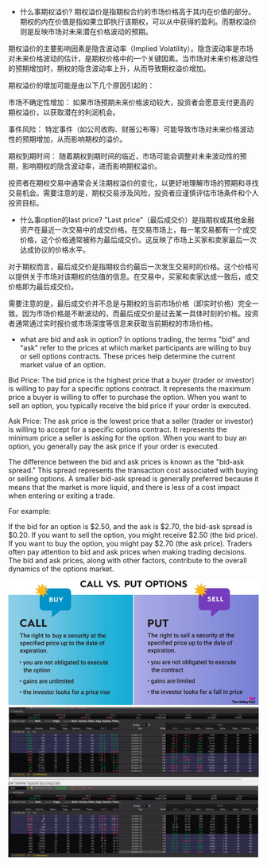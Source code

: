 * 什么事期权溢价?
期权溢价是指期权合约的市场价格高于其内在价值的部分。期权的内在价值是指如果立即执行该期权，可以从中获得的盈利。而期权溢价则是反映市场对未来潜在价格波动的预期。

期权溢价的主要影响因素是隐含波动率（Implied Volatility）。隐含波动率是市场对未来价格波动的估计，是期权价格中的一个关键因素。当市场对未来价格波动性的预期增加时，期权的隐含波动率上升，从而导致期权溢价增加。

期权溢价的增加可能是由以下几个原因引起的：

市场不确定性增加： 如果市场预期未来价格波动较大，投资者会愿意支付更高的期权溢价，以获取潜在的利润机会。

事件风险： 特定事件（如公司收购、财报公布等）可能导致市场对未来价格波动性的预期增加，从而影响期权的溢价。

期权到期时间： 随着期权到期时间的临近，市场可能会调整对未来波动性的预期，影响期权的隐含波动率，进而影响期权溢价。

投资者在期权交易中通常会关注期权溢价的变化，以更好地理解市场的预期和寻找交易机会。需要注意的是，期权交易涉及风险，投资者应谨慎评估市场条件和个人投资目标。

* 什么事option的last price?
"Last price"（最后成交价）是指期权或其他金融资产在最近一次交易中的成交价格。在交易市场上，每一笔交易都有一个成交价格，这个价格通常被称为最后成交价。这反映了市场上买家和卖家最后一次达成协议的价格水平。

对于期权而言，最后成交价是指期权合约最后一次发生交易时的价格。这个价格可以提供关于市场对该期权的估值的信息。在交易中，买家和卖家达成一致后，成交价格即为最后成交价。

需要注意的是，最后成交价并不总是与期权的当前市场价格（即实时价格）完全一致。因为市场价格是不断波动的，而最后成交价是过去某一具体时刻的价格。投资者通常通过实时报价或市场深度等信息来获取当前期权的市场价格。

* what are bid and ask in option?
In options trading, the terms "bid" and "ask" refer to the prices at which market participants are willing to buy or sell options contracts. These prices help determine the current market value of an option.

Bid Price: The bid price is the highest price that a buyer (trader or investor) is willing to pay for a specific options contract. It represents the maximum price a buyer is willing to offer to purchase the option. When you want to sell an option, you typically receive the bid price if your order is executed.

Ask Price: The ask price is the lowest price that a seller (trader or investor) is willing to accept for a specific options contract. It represents the minimum price a seller is asking for the option. When you want to buy an option, you generally pay the ask price if your order is executed.

The difference between the bid and ask prices is known as the "bid-ask spread." This spread represents the transaction cost associated with buying or selling options. A smaller bid-ask spread is generally preferred because it means that the market is more liquid, and there is less of a cost impact when entering or exiting a trade.

For example:

If the bid for an option is $2.50, and the ask is $2.70, the bid-ask spread is $0.20.
If you want to sell the option, you might receive $2.50 (the bid price).
If you want to buy the option, you might pay $2.70 (the ask price).
Traders often pay attention to bid and ask prices when making trading decisions. The bid and ask prices, along with other factors, contribute to the overall dynamics of the options market.


![](images/Call_vs_Put_Options_info.png)
![](images/optionCloseDayComparison.png)